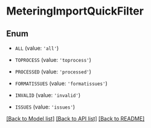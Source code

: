# MeteringImportQuickFilter


## Enum

* `ALL` (value: `'all'`)

* `TOPROCESS` (value: `'toprocess'`)

* `PROCESSED` (value: `'processed'`)

* `FORMATISSUES` (value: `'formatissues'`)

* `INVALID` (value: `'invalid'`)

* `ISSUES` (value: `'issues'`)

[[Back to Model list]](../README.md#documentation-for-models) [[Back to API list]](../README.md#documentation-for-api-endpoints) [[Back to README]](../README.md)


